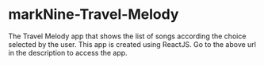 # markNine-Travel-Melody

The Travel Melody app that shows the list of songs according the choice selected by the user.
This app is created using ReactJS.
Go to the above url in the description to access the app.












